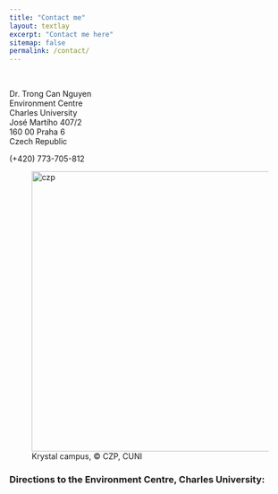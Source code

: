 ```yaml
---
title: "Contact me"
layout: textlay
excerpt: "Contact me here"
sitemap: false
permalink: /contact/
---
```





<br>

<div class="container-fluid">
<div class="row">

<div class="col-sm-4">
<div style="text-align:justify" markdown="1">
<p> Dr. Trong Can Nguyen <br>
Environment Centre <br>
Charles University <br>
José Martího 407/2 <br>
160 00 Praha 6 <br>
Czech Republic </p>
<span class="glyphicon glyphicon-phone-alt"></span> (+420) 773-705-812 <br>
<i class="glyphicon glyphicon-envelope"></i> <trongcan.ng@gmail.com>
</div>
</div>

<div class="col-sm-8">
<figure>
<img src="{{ site.url }}{{ site.baseurl }}/images/contapic/CZP_CUNI.jpg" class="img-responsive" width="500px" height="auto" alt="czp" />
<figcaption> Krystal campus, <span class="copyright">&copy;</span> CZP, CUNI
</figcaption>
</figure>
</div>

</div>
</div>


### Directions to the Environment Centre, Charles University:

<div id="map" style="width:100%;height:500px"></div>

<script>
function myMap() {
  var myCenter = new google.maps.LatLng( 50.094025,14.341628);
  var mapCanvas = document.getElementById("map");
  var mapOptions = {center: myCenter, zoom: 15};
  var map = new google.maps.Map(mapCanvas, mapOptions);
  var marker = new google.maps.Marker({position:myCenter});
  marker.setMap(map);

  var infowindow = new google.maps.InfoWindow({
  content: "Krystal, José Martího 407/2, 162 00 Praha 6-Veleslavín"
});

infowindow.open(map,marker);
}
</script>

<script src="https://maps.googleapis.com/maps/api/js?key=AIzaSyA7i6vSafRzNMdIaq-SslU9oycP9HMR9TM&callback=myMap">
</script>

<br>

